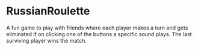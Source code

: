 # RussianRoulette

A fun game to play with friends where each player makes a turn and gets eliminated if on clicking one of the buttons a specific sound plays.
The last surviving player wins the match.
